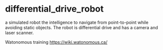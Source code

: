 # differential_drive_robot
a simulated robot the intelligence to navigate from point-to-point while avoiding static objects. The robot is differential drive and has a camera and laser scanner.

Watonomous training
https://wiki.watonomous.ca/
